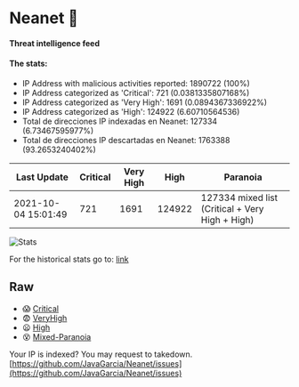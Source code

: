 # Neanet :hocho:
#### Threat intelligence feed
#### The stats:

- IP Address with malicious activities reported: 1890722 (100%)
- IP Address categorized as 'Critical':  721 (0.0381335807168%)
- IP Address categorized as 'Very High':  1691 (0.0894367336922%)
- IP Address categorized as 'High':  124922 (6.60710564536)
- Total de direcciones IP indexadas en Neanet:  127334 (6.73467595977%)
- Total de direcciones IP descartadas en Neanet:  1763388 (93.2653240402%)

| Last Update | Critical | Very High | High | Paranoia |
| --- | --- | --- | --- | --- |
| 2021-10-04 15:01:49 | 721 | 1691 | 124922 | 127334 mixed list (Critical + Very High + High)|

![Stats](https://docs.google.com/spreadsheets/d/e/2PACX-1vSnaNMIXVabIpDJjufMlzH7poXnshF3mgd8Is1g9ytUEzVsP5my4Trn8f-xkoLLQ38xpL3HtmUexLo6/pubchart?oid=501124687&format=image)

For the historical stats go to: [link](/stats.csv)
## Raw
- :scream: [Critical](https://raw.githubusercontent.com/JavaGarcia/Neanet/master/blacklists/neanet_critical.txt)
- :fearful: [VeryHigh](https://raw.githubusercontent.com/JavaGarcia/Neanet/master/blacklists/neanet_veryHigh.txtt)
- :frowning: [High](https://raw.githubusercontent.com/JavaGarcia/Neanet/master/blacklists/neanet_high.txt)
- :dizzy_face: [Mixed-Paranoia](https://raw.githubusercontent.com/JavaGarcia/Neanet/master/blacklists/neanet_all.txt)


Your IP is indexed? You may request to takedown. [https://github.com/JavaGarcia/Neanet/issues](https://github.com/JavaGarcia/Neanet/issues)











































































































































































































































































































































































































































































































































































































































































































































































































































































































































































































































































































































































































































































































































































































































































































































































































































































































































































































































































































































































































































































































































































































































































































































































































































































































































































































































































































































































































































































































































































































































































































































































































































































































































































































































































































































































































































































































































































































































































































































































































































































































































































































































































































































































































































































































































































































































































































































































































































































































































































































































































































































































































































































































































































































































































































































































































































































































































































































































































































































































































































































































































































































































































































































































































































































































































































































































































































































































































































































































































































































































































































































































































































































































































































































































































































































































































































































































































































































































































































































































































































































































































































































































































































































































































































































































































































































































































































































































































































































































































































































































































































































































































































































































































































































































